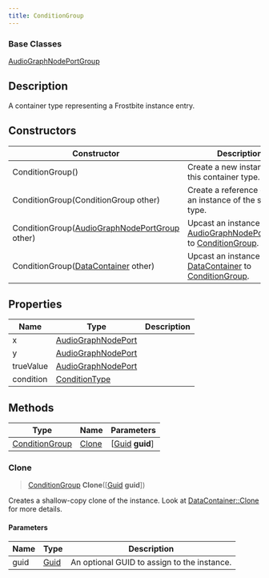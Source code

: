 ```yaml
---
title: ConditionGroup
---
```

### Base Classes

[AudioGraphNodePortGroup](AudioGraphNodePortGroup)

## Description

A container type representing a Frostbite instance entry.

## Constructors

| Constructor                                                               | Description                                                                                                         |
| ------------------------------------------------------------------------- | ------------------------------------------------------------------------------------------------------------------- |
| ConditionGroup()                                                          | Create a new instance of this container type.                                                                       |
| ConditionGroup(ConditionGroup other)                                      | Create a reference copy of an instance of the same type.                                                            |
| ConditionGroup([AudioGraphNodePortGroup](AudioGraphNodePortGroup) other)  | Upcast an instance of type [AudioGraphNodePortGroup](AudioGraphNodePortGroup) to [ConditionGroup](ConditionGroup).  |
| ConditionGroup([DataContainer](/vext/ref/shared/class/datacontainer) other) | Upcast an instance of type [DataContainer](/vext/ref/shared/class/datacontainer) to [ConditionGroup](ConditionGroup). |

## Properties

| Name      | Type                                     | Description |
| --------- | ---------------------------------------- | ----------- |
| x         | [AudioGraphNodePort](AudioGraphNodePort) |             |
| y         | [AudioGraphNodePort](AudioGraphNodePort) |             |
| trueValue | [AudioGraphNodePort](AudioGraphNodePort) |             |
| condition | [ConditionType](ConditionType)           |             |

## Methods

| Type                             | Name            | Parameters                                     |
| -------------------------------- | --------------- | ---------------------------------------------- |
| [ConditionGroup](ConditionGroup) | [Clone](#clone) | \[[Guid](/vext/ref/shared/class/guid) **guid**\] |

### Clone

> [ConditionGroup](ConditionGroup) **Clone**(\[[Guid](/vext/ref/shared/class/guid) **guid**\])

Creates a shallow-copy clone of the instance. Look at [DataContainer::Clone](/vext/ref/shared/class/datacontainer#clone) for more details.

#### Parameters

| Name | Type         | Description                                 |
| ---- | ------------ | ------------------------------------------- |
| guid | [Guid](Guid) | An optional GUID to assign to the instance. |
